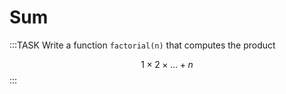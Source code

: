 # Sum

:::TASK
Write a function `factorial(n)` that computes the product

$$
1 \times 2 \times \dots + n
$$
:::
